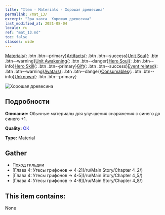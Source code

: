 ```yaml
---
title: "Item - Materials - Хорошая древесина"
permalink: /mat_13/
excerpt: "Эра хаоса  Хорошая древесина"
last_modified_at: 2021-08-04
locale: ru
ref: "mat_13.md"
toc: false
classes: wide
---
```

 [Materials](/ItemsRU/){: .btn .btn--primary}[Artifacts](/ItemsRU/Artifacts/){: .btn .btn--success}[Unit Soul](/ItemsRU/UnitSoul/){: .btn .btn--warning}[Unit Awakening](/ItemsRU/UnitAwakening/){: .btn .btn--danger}[Hero Soul](/ItemsRU/HeroSoul/){: .btn .btn--info}[Hero Skill](/ItemsRU/HeroSkill/){: .btn .btn--primary}[Gift](/ItemsRU/Gift/){: .btn .btn--success}[Event related](/ItemsRU/Events/){: .btn .btn--warning}[Avatars](/ItemsRU/Avatars/){: .btn .btn--danger}[Consumables](/ItemsRU/Consumables/){: .btn .btn--info}[Unknown](/ItemsRU/Unknown/){: .btn .btn--primary}

 ![Хорошая древесина](/images/t/i_cailiao_mucai1.png)

## Подробности
 **Описание:** Обычные материалы для улучшения снаряжения c синего до синего +1.

 **Quality:** <span style="color: #0000CD">OK</span>

 **Type:** Material

## Gather

*    Поход гильдии 
*    [Глава 4: Утесы грифонов -> 4-2](/ru/Main Story/Chapter 4_2/) 
*    [Глава 4: Утесы грифонов -> 4-5](/ru/Main Story/Chapter 4_5/) 
*    [Глава 4: Утесы грифонов -> 4-8](/ru/Main Story/Chapter 4_8/) 

## This item contains:

  None

